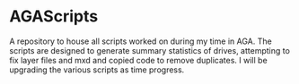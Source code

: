# AGAScripts
A repository to house all scripts worked on during my time in AGA. The scripts are designed to generate summary statistics of drives, attempting to fix layer files and mxd and copied code to remove duplicates. I will be upgrading the various scripts as time progress. 
